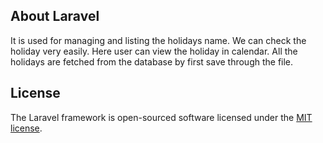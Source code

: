 ## About Laravel

It is used for managing and listing the holidays name. We can check the holiday very easily. Here user can view the holiday in calendar. All the holidays are fetched from the database by first save through the file.


## License

The Laravel framework is open-sourced software licensed under the [MIT license](https://opensource.org/licenses/MIT).
